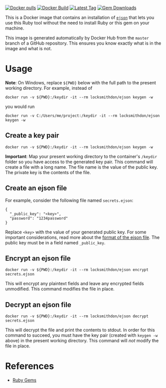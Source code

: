 [![Docker pulls](https://img.shields.io/docker/pulls/rubygem/ejson.svg)](https://hub.docker.com/r/locksmithdon/ejson/) [![Docker Build](https://img.shields.io/docker/automated/rubygem/ejson.svg)](https://hub.docker.com/r/locksmithdon/ejson/) [![Latest Tag](https://img.shields.io/github/tag/don-smith/ejson.svg)](https://hub.docker.com/r/locksmithdon/ejson/) [![Gem Downloads](https://img.shields.io/gem/dt/ejson.svg)](https://rubygems.org/gems/ejson/)

This is a Docker image that contains an installation of [`ejson`](https://github.com/Shopify/ejson) that lets you use this Ruby tool without the need to install Ruby or this gem on your machine.

This image is generated automatically by Docker Hub from the `master` branch of a GitHub repository. This ensures you know exactly what is in the image and what is not.

# Usage

**Note**: On Windows, replace `${PWD}` below with the full path to the present working directory. For example, instead of

```
docker run -v ${PWD}:/keydir -it --rm locksmithdon/ejson keygen -w
```

you would run

```
docker run -v C:/Users/me/project:/keydir -it --rm locksmithdon/ejson keygen -w
```

## Create a key pair

```
docker run -v ${PWD}:/keydir -it --rm locksmithdon/ejson keygen -w
```

**Important**: Map your present working directory to the container's `/keydir` folder so you have access to the generated key pair. This command will create a file with a long name. The file name is the value of the public key. The private key is the contents of the file.

## Create an ejson file

For example, consider the following file named `secrets.ejson`:

```
{
  "_public_key": "<key>",
  "password": "1234password"
}
```

Replace `<key>` with the value of your generated public key. For some important considerations, read more about the [format of the ejson file](https://github.com/Shopify/ejson#format). The public key must be in a field named `_public_key`.

## Encrypt an ejson file

```
docker run -v ${PWD}:/keydir -it --rm locksmithdon/ejson encrypt secrets.ejson
```

This will encrypt any plaintext fields and leave any encrypted fields unmodified. This command modifies the file in place.

## Decrypt an ejson file

```
docker run -v ${PWD}:/keydir -it --rm locksmithdon/ejson decrypt secrets.ejson
```

This will decrypt the file and print the contents to stdout. In order for this command to succeed, you must have the key pair (created with `keygen -w` above) in the present working directory. This command will _not_ modify the file in place.

# References

- [Ruby Gems](https://rubygems.org/gems/ejson/)
